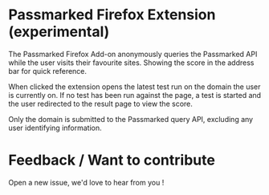 # Passmarked Firefox Extension (experimental)

The Passmarked Firefox Add-on anonymously queries the Passmarked API while the user visits their favourite sites. Showing the score in the address bar for quick reference.

When clicked the extension opens the latest test run on the domain the user is currently on. If no test has been run against the page, a test is started and the user redirected to the result page to view the score.

Only the domain is submitted to the Passmarked query API, excluding any user identifying information.

# Feedback / Want to contribute

Open a new issue, we'd love to hear from you !